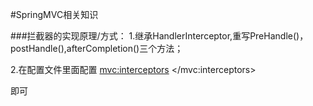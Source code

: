 #SpringMVC相关知识

###拦截器的实现原理/方式：
1.继承HandlerInterceptor,重写PreHandle()，postHandle(),afterCompletion()三个方法；

2.在配置文件里面配置
<mvc:interceptors> <bean class="com.springmvc.config.SimpleHandlerInterceptor" /> </mvc:interceptors>

即可
